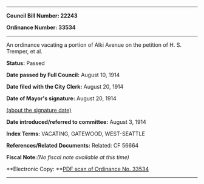 

********

**Council Bill Number: 22243**
   
**Ordinance Number: 33534**
********

 An ordinance vacating a portion of Alki Avenue on the petition of H. S. Tremper, et al.

**Status:** Passed
   
**Date passed by Full Council:** August 10, 1914
   
**Date filed with the City Clerk:** August 20, 1914
   
**Date of Mayor's signature:** August 20, 1914
   
[(about the signature date)](/~public/approvaldate.htm)
   
   
   
**Date introduced/referred to committee:** August 3, 1914
   
   
**Index Terms:** VACATING, GATEWOOD, WEST-SEATTLE

**References/Related Documents:** Related: CF 56664

**Fiscal Note:**_(No fiscal note available at this time)_

**Electronic Copy: **[PDF scan of Ordinance No. 33534](/~archives/Ordinances/Ord_33534.pdf)

********

